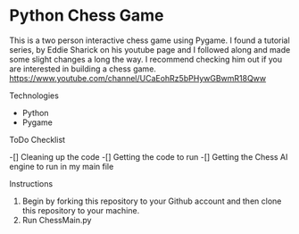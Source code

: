 # Python Chess Game 
This is a two person interactive chess game using Pygame. I found a tutorial series, by Eddie Sharick on his youtube page and I followed along and made some slight changes a long the way. I recommend checking him out if you are interested in building a chess game.
https://www.youtube.com/channel/UCaEohRz5bPHywGBwmR18Qww 

Technologies
- Python
- Pygame

ToDo Checklist

-[] Cleaning up the code
-[] Getting the code to run
-[] Getting the Chess AI engine to run in my main file

Instructions
1. Begin by forking this repository to your Github account and then clone this repository to your machine.
2. Run ChessMain.py
